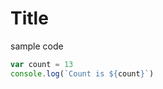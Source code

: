 # Title
sample code
```javascript
var count = 13
console.log(`Count is ${count}`)
```
<!--stackedit_data:
eyJoaXN0b3J5IjpbMTg5MzQ3NzQ0NF19
-->